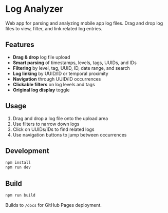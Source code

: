 # Log Analyzer

Web app for parsing and analyzing mobile app log files. Drag and drop log files to view, filter, and link related log entries.

## Features

- **Drag & drop** log file upload
- **Smart parsing** of timestamps, levels, tags, UUIDs, and IDs
- **Filtering** by level, tag, UUID, ID, date range, and search
- **Log linking** by UUID/ID or temporal proximity
- **Navigation** through UUID/ID occurrences
- **Clickable filters** on log levels and tags
- **Original log display** toggle

## Usage

1. Drag and drop a log file onto the upload area
2. Use filters to narrow down logs
3. Click on UUIDs/IDs to find related logs
4. Use navigation buttons to jump between occurrences

## Development

```bash
npm install
npm run dev
```

## Build

```bash
npm run build
```

Builds to `/docs` for GitHub Pages deployment.

